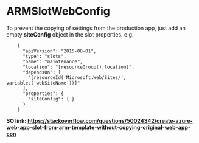 # ARMSlotWebConfig
To prevent the copying of settings from the production app, just add an empty **siteConfig** object in the slot properties. e.g.
 
        {
          "apiVersion": "2015-08-01",
          "type": "slots",
          "name": "maintenance",
          "location": "[resourceGroup().location]",
          "dependsOn": [
            "[resourceId('Microsoft.Web/Sites/', variables('webSiteName'))]"
          ],
          "properties": {
            "siteConfig": { }
          }
        }


**SO link: https://stackoverflow.com/questions/50024342/create-azure-web-app-slot-from-arm-template-without-copying-original-web-app-con**
